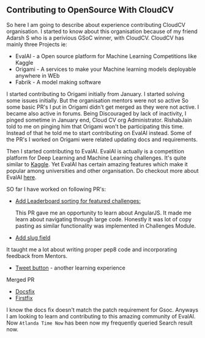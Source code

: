## Contributing to OpenSource With CloudCV

So here I am going to describe about experience contributing CloudCV organisation. I started to know about this organisation because of my friend Adarsh S who is a perivious GSoC winner, with CloudCV.
CloudCV has mainly three Projects ie:

- EvalAI - a Open source platform for Machine Learning Competitions like Kaggle
- Origami - A services to make your Machine learning models deployable anywhere in WEb
- Fabrik - A model making software

I started contributing to Origami initially from January. I started solving some issues initially. But the organisation mentors were not so active
So some basic PR's I put in Origami didn't get merged as they were not active. I became also active in forums. Being Discouraged by lack of inactivity, I pinged sometime in January end, Cloud CV org Administrator.
RishabJain told to me on pinging him that Origami won't be participating this time. Instead of that he told me to start contributing on EvalAI instead.
Some of the PR's I worked on Origami were related updating docs and requirements.


Then I started contributing to EvalAI. EvalAI is actually is a competition platform for Deep Learning and Machine Learning challenges. It's quite similar to [Kaggle](https://www.kaggle.com/). Yet EvalAI has
certain amazing features which make it popular among universities and other organisation. Do checkout more about EvalAI [here](https://github.com/Cloud-CV/EvalAI/blob/master/README.md).

SO far I have worked on following PR's:

- [Add Leaderboard sorting for featured challenges:](https://github.com/Cloud-CV/EvalAI/pull/2097)

	This PR gave me an opportunity to learn about AngularJS. It made me learn about navigating through large code. Honestly it was lot of copy pasting as similar functionality was implemented in Challenges
Module.
- [Add slug field](https://github.com/Cloud-CV/EvalAI/pull/2132) 

It taught me a lot about writing proper pep8 code and incorporating feedback from Mentors.

- [Tweet button](https://github.com/Cloud-CV/EvalAI/pull/2139) - another learning experience

Merged PR

- [Docsfix](https://github.com/Cloud-CV/EvalAI/pull/2112)
- [Firstfix](https://github.com/Cloud-CV/EvalAI/pull/2042)

I know the docs fix doesn't match the patch requirement for Gsoc. Anyways I am looking to learn and contributing to this amazing community of EvalAI. Now `Atlanda Time Now` has been now my frequently queried
Search result now. 
